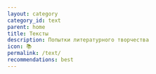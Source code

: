 ```yaml
---
layout: category
category_id: text
parent: home
title: Тексты
description: Попытки литературного творчества
icon: 📚
permalink: /text/
recommendations: best
---
```

